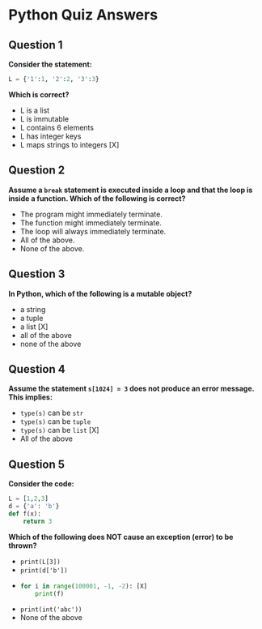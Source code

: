 # Python Quiz Answers

## Question 1
**Consider the statement:**
```python
L = {'1':1, '2':2, '3':3}
```
**Which is correct?**
- L is a list
- L is immutable
- L contains 6 elements
- L has integer keys
- L maps strings to integers [X]

## Question 2
**Assume a `break` statement is executed inside a loop and that the loop is inside a function. Which of the following is correct?**
- The program might immediately terminate.
- The function might immediately terminate.
- The loop will always immediately terminate. 
- All of the above.
- None of the above.

## Question 3
**In Python, which of the following is a mutable object?**
- a string
- a tuple
- a list [X]
- all of the above
- none of the above

## Question 4
**Assume the statement `s[1024] = 3` does not produce an error message. This implies:**
- `type(s)` can be `str`
- `type(s)` can be `tuple`
- `type(s)` can be `list` [X]
- All of the above

## Question 5
**Consider the code:**
```python
L = [1,2,3]
d = {'a': 'b'}
def f(x):
    return 3
```
**Which of the following does NOT cause an exception (error) to be thrown?**
- `print(L[3])`
- `print(d['b'])`
- ```python
  for i in range(100001, -1, -2): [X]
      print(f)
  ```
- `print(int('abc'))`
- None of the above
